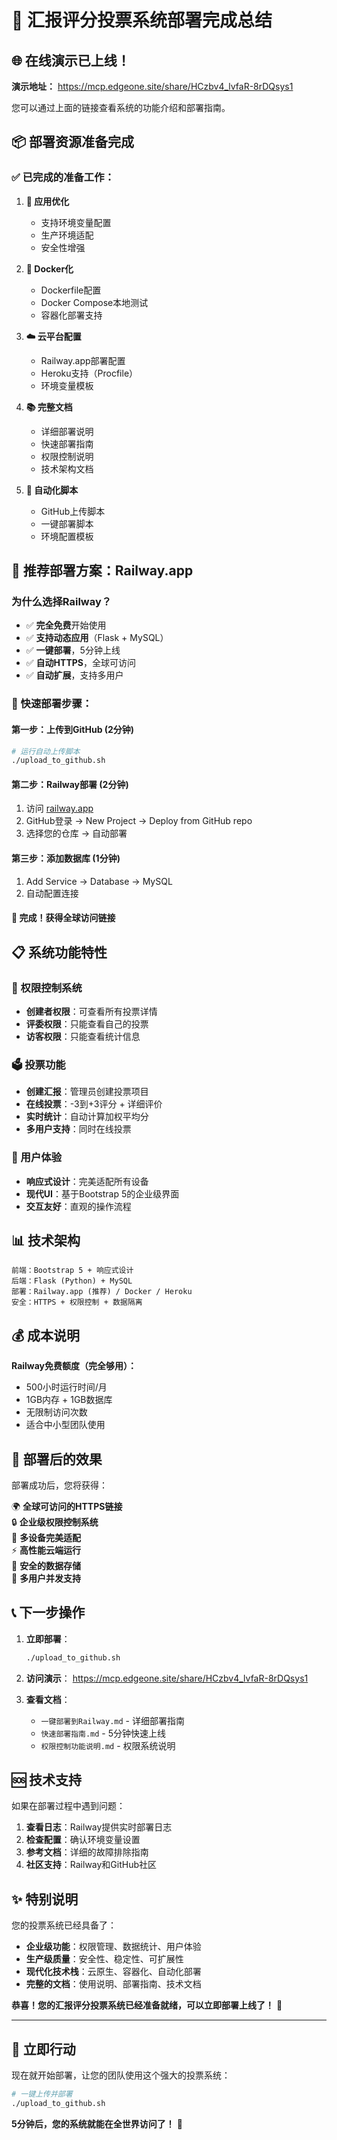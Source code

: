 # 🎉 汇报评分投票系统部署完成总结

## 🌐 在线演示已上线！

**演示地址：** https://mcp.edgeone.site/share/HCzbv4_lvfaR-8rDQsys1

您可以通过上面的链接查看系统的功能介绍和部署指南。

## 📦 部署资源准备完成

### ✅ 已完成的准备工作：

1. **🔧 应用优化**
   - 支持环境变量配置
   - 生产环境适配
   - 安全性增强

2. **🐳 Docker化**
   - Dockerfile配置
   - Docker Compose本地测试
   - 容器化部署支持

3. **☁️ 云平台配置**
   - Railway.app部署配置
   - Heroku支持（Procfile）
   - 环境变量模板

4. **📚 完整文档**
   - 详细部署说明
   - 快速部署指南
   - 权限控制说明
   - 技术架构文档

5. **🚀 自动化脚本**
   - GitHub上传脚本
   - 一键部署脚本
   - 环境配置模板

## 🎯 推荐部署方案：Railway.app

### 为什么选择Railway？
- ✅ **完全免费**开始使用
- ✅ **支持动态应用**（Flask + MySQL）
- ✅ **一键部署**，5分钟上线
- ✅ **自动HTTPS**，全球可访问
- ✅ **自动扩展**，支持多用户

### 🚀 快速部署步骤：

#### 第一步：上传到GitHub (2分钟)
```bash
# 运行自动上传脚本
./upload_to_github.sh
```

#### 第二步：Railway部署 (2分钟)
1. 访问 [railway.app](https://railway.app)
2. GitHub登录 → New Project → Deploy from GitHub repo
3. 选择您的仓库 → 自动部署

#### 第三步：添加数据库 (1分钟)
1. Add Service → Database → MySQL
2. 自动配置连接

#### 🎉 完成！获得全球访问链接

## 📋 系统功能特性

### 🔐 权限控制系统
- **创建者权限**：可查看所有投票详情
- **评委权限**：只能查看自己的投票
- **访客权限**：只能查看统计信息

### 🗳️ 投票功能
- **创建汇报**：管理员创建投票项目
- **在线投票**：-3到+3评分 + 详细评价
- **实时统计**：自动计算加权平均分
- **多用户支持**：同时在线投票

### 📱 用户体验
- **响应式设计**：完美适配所有设备
- **现代UI**：基于Bootstrap 5的企业级界面
- **交互友好**：直观的操作流程

## 📊 技术架构

```
前端：Bootstrap 5 + 响应式设计
后端：Flask (Python) + MySQL
部署：Railway.app (推荐) / Docker / Heroku
安全：HTTPS + 权限控制 + 数据隔离
```

## 💰 成本说明

**Railway免费额度（完全够用）：**
- 500小时运行时间/月
- 1GB内存 + 1GB数据库
- 无限制访问次数
- 适合中小型团队使用

## 🎊 部署后的效果

部署成功后，您将获得：

🌍 **全球可访问的HTTPS链接**  
🔒 **企业级权限控制系统**  
📱 **多设备完美适配**  
⚡ **高性能云端运行**  
💾 **安全的数据存储**  
👥 **多用户并发支持**  

## 📞 下一步操作

1. **立即部署**：
   ```bash
   ./upload_to_github.sh
   ```

2. **访问演示**：
   https://mcp.edgeone.site/share/HCzbv4_lvfaR-8rDQsys1

3. **查看文档**：
   - `一键部署到Railway.md` - 详细部署指南
   - `快速部署指南.md` - 5分钟快速上线
   - `权限控制功能说明.md` - 权限系统说明

## 🆘 技术支持

如果在部署过程中遇到问题：

1. **查看日志**：Railway提供实时部署日志
2. **检查配置**：确认环境变量设置
3. **参考文档**：详细的故障排除指南
4. **社区支持**：Railway和GitHub社区

## ✨ 特别说明

您的投票系统已经具备了：

- **企业级功能**：权限管理、数据统计、用户体验
- **生产级质量**：安全性、稳定性、可扩展性
- **现代化技术栈**：云原生、容器化、自动化部署
- **完整的文档**：使用说明、部署指南、技术文档

**恭喜！您的汇报评分投票系统已经准备就绪，可以立即部署上线了！** 🚀

---

## 🎯 立即行动

现在就开始部署，让您的团队使用这个强大的投票系统：

```bash
# 一键上传并部署
./upload_to_github.sh
```

**5分钟后，您的系统就能在全世界访问了！** 🌟